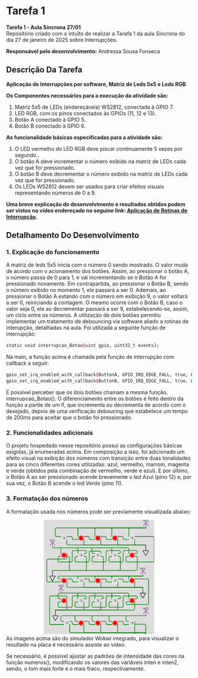  # Tarefa 1 

__Tarefa 1 - Aula Síncrona 27/01__<br>
Repositório criado com o intuito de realizar a Tarefa 1 da aula Síncrona do dia 27 de janeiro de 2025 sobre Interrupções.

__Responsável pelo desenvolvimento:__
Andressa Sousa Fonseca

## Descrição Da Tarefa 
__Aplicação de Interrupções por software, Matriz de Leds 5x5 e Leds RGB__  <br>

__Os Componentes necessários para a execução da atividade são:__
1) Matriz 5x5 de LEDs (endereçáveis) WS2812, conectada à GPIO 7.
2) LED RGB, com os pinos conectados às GPIOs (11, 12 e 13).
3) Botão A conectado à GPIO 5.
4) Botão B conectado à GPIO 6.

__As funcionalidade básicas especificadas para a atividade são:__
1) O LED vermelho do LED RGB deve piscar continuamente 5 vezes por segundo..
2) O botão A deve incrementar o número exibido na matriz de LEDs cada vez que for pressionado.
3) O botão B deve decrementar o número exibido na matriz de LEDs cada vez que for pressionado.
4) Os LEDs WS2812 devem ser usados para criar efeitos visuais representando números de 0 a 9.


__Uma breve explicação do desenvolvimento e resultados obtidos podem ser vistos no vídeo endereçado no seguine link: [Aplicação de Rotinas de Interrupção]().__

## Detalhamento Do Desenvolvimento

### 1. Explicação do funcionamento

A matriz de leds 5x5 inicia com o número 0 sendo mostrado. O valor muda de acordo com o acionamento dos botões. Assim, ao pressionar o botão A, o número passa de 0 para 1, e vai incrementando se o Botão A for pressionado novamente. Em contrapartida, ao pressionar o Botão B, sendo o número exibido no momento 1, ele passará a ser 0. Ademais, ao pressionar o Botão A estando com o número em exibição 9, o valor voltará a ser 0, reiniciando a contagem. O mesmo ocorre com o Botão B, caso o valor seja 0, ele ao decrementar passará a ser 9, estabelecendo-se, assim, um ciclo entre os números. 
A utilização de dois botões permitiu implementar um tratamento de debouncing via software aliado a rotinas de interupção, detalhadas na aula. Foi utilizada a seguinte função de interrupção:
```bash
static void interrupcao_Botao(uint gpio, uint32_t events);
```
Na main, a função acima é chamada pela função de interrupção com callback a seguir:
```bash
gpio_set_irq_enabled_with_callback(ButtonA, GPIO_IRQ_EDGE_FALL, true, &interrupcao_Botao);
gpio_set_irq_enabled_with_callback(ButtonB, GPIO_IRQ_EDGE_FALL, true, &interrupcao_Botao);
```
É possível perceber que os dois botões chamam a mesma função, interrupcao_Botao(). O diferenciamento entre os botões é feito dentro da função a partie de um if, que incrementa ou decrementa de acordo com o desejado, depois de uma verificação deboucing que estabelece um tempo de 200ms para aceitar que o botão foi pressionado.

### 2. Funcionalidades adicionais
O projeto hospedado nesse repositório possui as configurações básicas exigidas, já enumeradas acima. Em composição a isso, foi adicionado um efeito visual na exibição dos números com transição entre duas tonalidades para as cinco diferentes cores utilizadas: azul, vermelho, marrom, magenta e verde (obtidos pela combinação de vermelho, verde e azul). E por último, o Botão A ao ser pressionado acende brevemente o led Azul (pino 12) e, por sua vez, o Botão B acende o led Verde (pino 11).

### 3. Formatação dos números
A formatação usada nos números pode ser previamente visualizada abaixo:
<div align="center">
  <img src=https://github.com/Dreh3/Tarefa1/blob/fb1782612d69e62c9580bbad365e0a59a8eaa65a/zero.png"" alt="imagem" width="300"/>
</div>
As imagens acima são do simulador Wokwi integrado, para visualizar o resultado na placa é necessário assiste ao vídeo.

Se necessário, é possível ajustar as padrões de intensidade das cores na função numeros(), modificando os valores das variáveis inten e inten2, sendo, o tom mais forte e o mais fraco, respectivamente.
